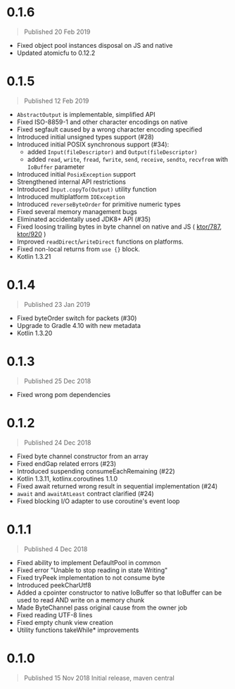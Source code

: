 # 0.1.6
> Published 20 Feb 2019

- Fixed object pool instances disposal on JS and native
- Updated atomicfu to 0.12.2

# 0.1.5
> Published 12 Feb 2019

- `AbstractOutput` is implementable, simplified API
- Fixed ISO-8859-1 and other character encodings on native
- Fixed segfault caused by a wrong character encoding specified
- Introduced initial unsigned types support (#28)
- Introduced initial POSIX synchronous support (#34):
    - added `Input(fileDescriptor)` and `Output(fileDescriptor)`
    - added `read`, `write`, `fread`, `fwrite`, `send`, `receive`, `sendto`, `recvfrom` 
    with `IoBuffer` parameter
- Introduced initial `PosixException` support
- Strengthened internal API restrictions
- Introduced `Input.copyTo(Output)` utility function
- Introduced multiplatform `IOException`
- Introduced `reverseByteOrder` for primitive numeric types
- Fixed several memory management bugs
- Eliminated accidentally used JDK8+ API (#35)
- Fixed loosing trailing bytes in byte channel on native and JS (
    [ktor/787](https://github.com/ktorio/ktor/issues/787), 
    [ktor/920](https://github.com/ktorio/ktor/issues/920) 
    )
- Improved `readDirect`/`writeDirect` functions on platforms.
- Fixed non-local returns from `use {}` block.
- Kotlin 1.3.21

# 0.1.4
> Published 23 Jan 2019

- Fixed byteOrder switch for packets (#30)
- Upgrade to Gradle 4.10 with new metadata
- Kotlin 1.3.20

# 0.1.3
> Published 25 Dec 2018

- Fixed wrong pom dependencies

# 0.1.2
> Published 24 Dec 2018

- Fixed byte channel constructor from an array
- Fixed endGap related errors (#23)
- Introduced suspending consumeEachRemaining (#22)
- Kotlin 1.3.11, kotlinx.coroutines 1.1.0
- Fixed await returned wrong result in sequential implementation (#24)
- `await` and `awaitAtLeast` contract clarified (#24)
- Fixed blocking I/O adapter to use coroutine's event loop

# 0.1.1
> Published 4 Dec 2018

- Fixed ability to implement DefaultPool in common
- Fixed error "Unable to stop reading in state Writing"
- Fixed tryPeek implementation to not consume byte
- Introduced peekCharUtf8
- Added a cpointer constructor to native IoBuffer so that IoBuffer can be used to read AND write on a memory chunk 
- Made ByteChannel pass original cause from the owner job
- Fixed reading UTF-8 lines
- Fixed empty chunk view creation
- Utility functions takeWhile* improvements

# 0.1.0
> Published 15 Nov 2018
Initial release, maven central

